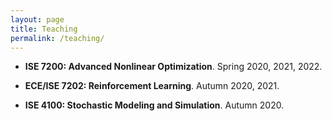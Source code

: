 ```yaml
---
layout: page
title: Teaching
permalink: /teaching/
---
```


- __ISE 7200: Advanced Nonlinear Optimization__. Spring 2020, 2021, 2022. 

- __ECE/ISE 7202: Reinforcement Learning__. Autumn 2020, 2021. 

- __ISE 4100: Stochastic Modeling and Simulation__. Autumn 2020.

